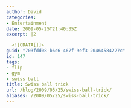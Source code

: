 ```yaml
---
author: David
categories:
- Entertainment
date: 2009-05-25T21:40:35Z
excerpt: |2

  <![CDATA[]]>
guid: "703fdd08-b6d6-467f-9ef3-20464584227c"
id: 147
tags:
- flip
- gym
- swiss ball
title: Swiss ball trick
url: /blog/2009/05/25/swiss-ball-trick/
aliases: /2009/05/25/swiss-ball-trick/
---
```



